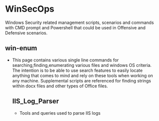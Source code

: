 # WinSecOps
Windows Security related management scripts, scenarios and commands with CMD prompt and Powershell that could be used in Offensive and Defensive scenarios.

## win-enum
* This page contains various single line commands for searching,finding,enumerating various files and windows OS criteria. The intention is to be able to use search features to easily locate anything that comes to mind and rely on these tools when working on any machine. 
  Supplemental scripts are referenced for finding strings within docx files and other types of Office files.
  
  ## IIS_Log_Parser
  * Tools and queries used to parse IIS logs
